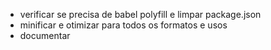 - verificar se precisa de babel polyfill e limpar package.json
- minificar e otimizar para todos os formatos e usos
- documentar

